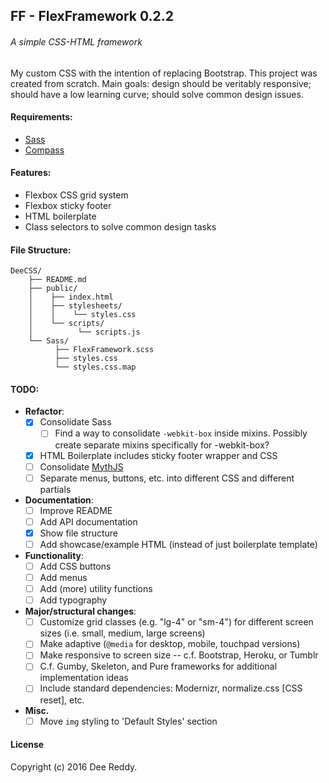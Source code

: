 ## FF - FlexFramework 0.2.2
###### A simple CSS-HTML framework

My custom CSS with the intention of replacing Bootstrap. This project was created from scratch. 
Main goals: design should be veritably responsive; should have a low learning curve; should solve common design issues.

#### Requirements:
- [Sass](https://github.com/sass/sass)
- [Compass](http://compass-style.org/)

#### Features:

- Flexbox CSS grid system
- Flexbox sticky footer
- HTML boilerplate
- Class selectors to solve common design tasks

#### File Structure:
```
DeeCSS/
    ├── README.md
    ├── public/
    │    ├── index.html
    │    ├── stylesheets/
    │    │    └── styles.css
    │    └── scripts/
    │          └── scripts.js
    └── Sass/
          ├── FlexFramework.scss
          ├── styles.css
          └── styles.css.map
```

#### TODO:

- **Refactor**:
    + [x] Consolidate Sass
        + [ ] Find a way to consolidate `-webkit-box` inside mixins. Possibly create separate mixins specifically for -webkit-box?
    + [x] HTML Boilerplate includes sticky footer wrapper and CSS
    + [ ] Consolidate [MythJS](https://github.com/segmentio/myth)
    + [ ] Separate menus, buttons, etc. into different CSS and different partials
- **Documentation**:
    + [ ] Improve README
    + [ ] Add API documentation
    + [X] Show file structure
    + [ ] Add showcase/example HTML (instead of just boilerplate template)
- **Functionality**:
    + [ ] Add CSS buttons
    + [ ] Add menus
    + [ ] Add (more) utility functions
    + [ ] Add typography
- **Major/structural changes**:
    + [ ] Customize grid classes (e.g. "lg-4" or "sm-4") for different screen sizes (i.e. small, medium, large screens)
    + [ ] Make adaptive (`@media` for desktop, mobile, touchpad versions)
    + [ ] Make responsive to screen size -- c.f. Bootstrap, Heroku, or Tumblr
    + [ ] C.f. Gumby, Skeleton, and Pure frameworks for additional implementation ideas
    + [ ] Include standard dependencies: Modernizr, normalize.css [CSS reset], etc.
- **Misc.**
    + [ ] Move `img` styling to 'Default Styles' section

#### License
Copyright (c) 2016 Dee Reddy.
